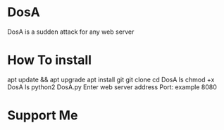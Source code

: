 # DosA
DosA is a sudden attack for any web server
# How To install
apt update && apt upgrade
apt install git
git clone 
cd DosA
ls
chmod +x DosA
ls
python2 DosA.py
Enter web server address
Port: example 8080
# Support Me
